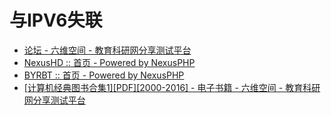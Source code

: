 # 与IPV6失联

- [论坛 - 六维空间 - 教育科研网分享测试平台](http://bt.neu6.edu.cn/forum.php)
- [NexusHD :: 首页 - Powered by NexusPHP](http://www.nexushd.org/)
- [BYRBT :: 首页 - Powered by NexusPHP](https://byr.pt/index.php)
- [[计算机经典图书合集1][PDF][2000-2016] - 电子书籍 - 六维空间 - 教育科研网分享测试平台](http://bt.neu6.edu.cn/thread-1577016-1-1.html)